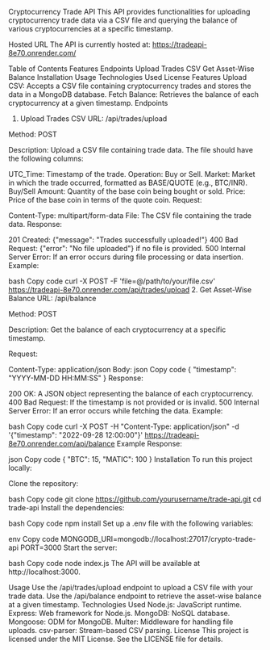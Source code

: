 Cryptocurrency Trade API
This API provides functionalities for uploading cryptocurrency trade data via a CSV file and querying the balance of various cryptocurrencies at a specific timestamp.

Hosted URL
The API is currently hosted at: https://tradeapi-8e70.onrender.com/

Table of Contents
Features
Endpoints
Upload Trades CSV
Get Asset-Wise Balance
Installation
Usage
Technologies Used
License
Features
Upload CSV: Accepts a CSV file containing cryptocurrency trades and stores the data in a MongoDB database.
Fetch Balance: Retrieves the balance of each cryptocurrency at a given timestamp.
Endpoints
1. Upload Trades CSV
URL: /api/trades/upload

Method: POST

Description: Upload a CSV file containing trade data. The file should have the following columns:

UTC_Time: Timestamp of the trade.
Operation: Buy or Sell.
Market: Market in which the trade occurred, formatted as BASE/QUOTE (e.g., BTC/INR).
Buy/Sell Amount: Quantity of the base coin being bought or sold.
Price: Price of the base coin in terms of the quote coin.
Request:

Content-Type: multipart/form-data
File: The CSV file containing the trade data.
Response:

201 Created: {"message": "Trades successfully uploaded!"}
400 Bad Request: {"error": "No file uploaded"} if no file is provided.
500 Internal Server Error: If an error occurs during file processing or data insertion.
Example:

bash
Copy code
curl -X POST -F 'file=@/path/to/your/file.csv' https://tradeapi-8e70.onrender.com/api/trades/upload
2. Get Asset-Wise Balance
URL: /api/balance

Method: POST

Description: Get the balance of each cryptocurrency at a specific timestamp.

Request:

Content-Type: application/json
Body:
json
Copy code
{
  "timestamp": "YYYY-MM-DD HH:MM:SS"
}
Response:

200 OK: A JSON object representing the balance of each cryptocurrency.
400 Bad Request: If the timestamp is not provided or is invalid.
500 Internal Server Error: If an error occurs while fetching the data.
Example:

bash
Copy code
curl -X POST -H "Content-Type: application/json" -d '{"timestamp": "2022-09-28 12:00:00"}' https://tradeapi-8e70.onrender.com/api/balance
Example Response:

json
Copy code
{
  "BTC": 15,
  "MATIC": 100
}
Installation
To run this project locally:

Clone the repository:

bash
Copy code
git clone https://github.com/yourusername/trade-api.git
cd trade-api
Install the dependencies:

bash
Copy code
npm install
Set up a .env file with the following variables:

env
Copy code
MONGODB_URI=mongodb://localhost:27017/crypto-trade-api
PORT=3000
Start the server:

bash
Copy code
node index.js
The API will be available at http://localhost:3000.

Usage
Use the /api/trades/upload endpoint to upload a CSV file with your trade data.
Use the /api/balance endpoint to retrieve the asset-wise balance at a given timestamp.
Technologies Used
Node.js: JavaScript runtime.
Express: Web framework for Node.js.
MongoDB: NoSQL database.
Mongoose: ODM for MongoDB.
Multer: Middleware for handling file uploads.
csv-parser: Stream-based CSV parsing.
License
This project is licensed under the MIT License. See the LICENSE file for details.
